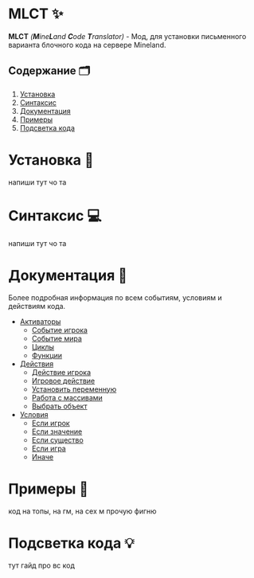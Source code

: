 # MLCT ✨
**MLCT** *(**M**ine**L**and **C**ode **T**ranslator)* - Мод, для установки письменного варианта блочного кода на сервере Mineland.

## Содержание 🗂️

1. [Установка](#установка-)
2. [Синтаксис](#синтаксис-)
3. [Документация](#документация-)
4. [Примеры](#примеры-)
5. [Подсветка кода](#подсветка-кода-)

# Установка 🤙

напиши тут чо та

# Синтаксис 💻

напиши тут чо та

# Документация 📜
Более подробная информация по всем событиям, условиям и действиям кода.
   - [Активаторы](documentation/activators.md) 
     -  [Событие игрока](documentation/activators.md#событие-игрока---playereventevent--none-)
     -  [Событие мира](documentation/activators.md#событие-мира---worldeventevent--none-)
     -  [Циклы](documentation/activators.md#циклы---loopname-0--none-)
     -  [Функции](documentation/activators.md#функции---functionname--none-)
   - [Действия](documentation/actions.md)
     - [Действие игрока](documentation/actions.md#действие-игрока---playeractionargs)
     - [Игровое действие](documentation/actions.md#игровое-действие---gameactionargs)
     - [Установить переменную](documentation/actions.md#установить-переменную---varactionargs)
     - [Работа с массивами](documentation/actions.md)
     - [Выбрать объект](documentation/actions.md)
   - [Условия](documentation/conditions.md)
     - [Если игрок](documentation/conditions.md)
     - [Если значение](documentation/conditions.md)
     - [Если существо](documentation/conditions.md)
     - [Если игра](documentation/conditions.md)
     - [Иначе](documentation/conditions.md)

# Примеры 📧
код на топы, на гм, на cex м прочую фигню

# Подсветка кода 💡
тут гайд про вс код
